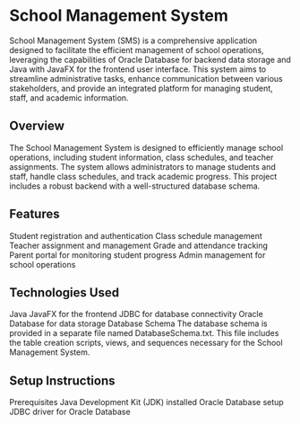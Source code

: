 # School Management System
School Management System (SMS) is a comprehensive application designed to facilitate the efficient management of school operations, leveraging the capabilities of Oracle Database for backend data storage and Java with JavaFX for the frontend user interface. This system aims to streamline administrative tasks, enhance communication between various stakeholders, and provide an integrated platform for managing student, staff, and academic information.

## Overview
The School Management System is designed to efficiently manage school operations, including student information, class schedules, and teacher assignments. The system allows administrators to manage students and staff, handle class schedules, and track academic progress. This project includes a robust backend with a well-structured database schema.

## Features
Student registration and authentication
Class schedule management
Teacher assignment and management
Grade and attendance tracking
Parent portal for monitoring student progress
Admin management for school operations
## Technologies Used
Java
JavaFX for the frontend
JDBC for database connectivity
Oracle Database for data storage
Database Schema
The database schema is provided in a separate file named DatabaseSchema.txt. This file includes the table creation scripts, views, and sequences necessary for the School Management System.

## Setup Instructions
Prerequisites
Java Development Kit (JDK) installed
Oracle Database setup
JDBC driver for Oracle Database
